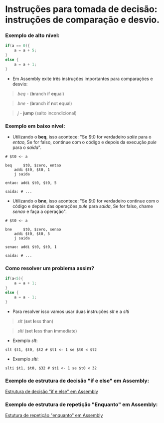 # Instruções para tomada de decisão: instruções de comparação e desvio.

### Exemplo de alto nível:

```c
if(a == 0){
	a = a + 5;
}
else {
	a = a + 1;
}
```
- Em Assembly exite três instruções importantes para comparações e desvio:

> *beq* - (**b**ranch if **eq**ual)

> *bne* - (**b**ranch if **n**ot **e**qual)

> *j* - **jump** (salto incondicional)

### Exemplo em baixo nível:

- Utilizando o **beq**, isso acontece: "Se $t0 for verdadeiro *salte* para o *entao*, Se for falso, continue com o código e depois da execução *pule* para o *saida*".

```Assembly
# $t0 <- a

beq 	$t0, $zero, entao
	addi $t0, $t0, 1
	j saida

entao: addi $t0, $t0, 5

saida: # ...
```

- Utilizando o **bne**, isso acontece: "Se $t0 for verdadeiro continue com o código e depois das operações *pule* para *saida*, Se for falso, chame *senao* e faça a operação".

```Assembly
# $t0 <- a

bne 	$t0, $zero, senao
	addi $t0, $t0, 5
	j saida

senao: addi $t0, $t0, 1

saida: # ...
```

### Como resolver um problema assim?

```c
if(a<5){
	a = a + 1;
}
else {
	a = a - 1;
}
```

- Para resolver isso vamos usar duas instruções *slt* e a *slti*

> *slt* (**s**et **l**ess **t**han)

> *slti* (**s**et **l**ess **t**han **i**mmediate)

- Exemplo *slt*:

```Assembly
slt $t1, $t0, $t2 # $t1 <- 1 se $t0 < $t2
```

- Exemplo *slti*:

```Assembly
slti $t1, $t0, $32 # $t1 <- 1 se $t0 < 32
```
### Exemplo de estrutura de decisão "if e else" em Assembly:

[Estrutura de decisão "if e else" em Assembly](./OAC0)

### Exemplo de estrutura de repetição "Enquanto" em Assembly:

[Estutura de repetição "enquanto" em Assembly](./OAC1)
